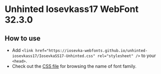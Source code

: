 # Unhinted Iosevkass17 WebFont 32.3.0

## How to use

- Add `<link href="https://iosevka-webfonts.github.io/unhinted-iosevkass17/IosevkaSS17-Unhinted.css" rel="stylesheet" />` to your `<head>`.
- Check out the [CSS file](./IosevkaSS17-Unhinted.css) for browsing the name of font family.
